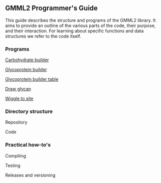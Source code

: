 ## GMML2 Programmer's Guide

This guide describes the structure and programs of the GMML2 library. It aims to provide an outline of the various parts of the code, their purpose, and their interaction. For learning about specific functions and data structures we refer to the code itself.

### Programs

[Carbohydrate builder](carbohydrate-builder.md)

[Glycoprotein builder](glycoprotein-builder.md)

[Glycoprotein builder table](glycoprotein-builder-table.md)

[Draw glycan](draw-glycan.md)

[Wiggle to site](wiggle-to-site.md)

### Directory structure

Repository

Code

### Practical how-to's

Compiling

Testing

Releases and versioning
